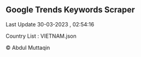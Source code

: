 

## Google Trends Keywords Scraper 
 
Last Update 30-03-2023 , 02:54:16

Country List :
VIETNAM.json



© Abdul Muttaqin 
